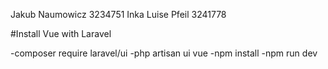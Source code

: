 Jakub Naumowicz 3234751
Inka Luise Pfeil 3241778

#Install Vue with Laravel

-composer require laravel/ui
-php artisan ui vue
-npm install
-npm run dev
